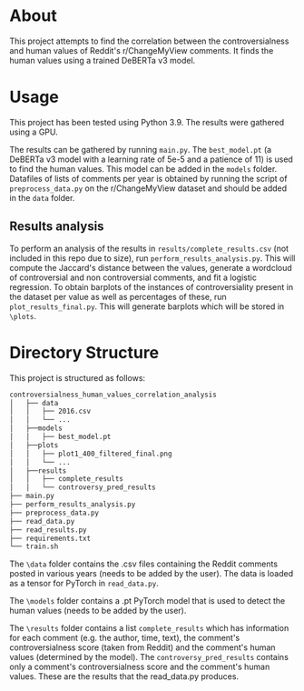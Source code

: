# About
This project attempts to find the correlation between the controversialness and human values of Reddit's r/ChangeMyView comments. It finds the human values using a trained DeBERTa v3 model.

# Usage
This project has been tested using Python 3.9. The results were gathered using a GPU. 

The results can be gathered by running `main.py`. The `best_model.pt` (a DeBERTa v3 model with a learning rate of 5e-5 and a patience of 11) is used to find the human values. This model can be added in the `models` folder. Datafiles of lists of comments per year is obtained by running the script of `preprocess_data.py` on the r/ChangeMyView dataset and should be added in the `data` folder.

## Results analysis
To perform an analysis of the results in `results/complete_results.csv` (not included in this repo due to size), run `perform_results_analysis.py`. This will compute the Jaccard's distance between the values, generate a wordcloud of controversial and non controversial comments, and fit a logistic regression. 
To obtain barplots of the instances of controversiality present in the dataset per value as well as percentages of these, run `plot_results_final.py`. This will generate barplots which will be stored in `\plots`.
# Directory Structure

This project is structured as follows:
```bash
controversialness_human_values_correlation_analysis
│   ├── data
│   │   ├── 2016.csv
│   │   └── ...
│   ├──models
│   │   ├── best_model.pt
│   ├──plots
│   │   ├── plot1_400_filtered_final.png
│   │   └── ...
│   ├──results
│   │   ├── complete_results
│   │   └── controversy_pred_results
├── main.py
├── perform_results_analysis.py
├── preprocess_data.py
├── read_data.py
├── read_results.py
├── requirements.txt
└── train.sh
```

The `\data` folder contains the .csv files containing the Reddit comments posted in various years (needs to be added by the user). The data is loaded as a tensor for PyTorch in `read_data.py`.

The `\models` folder contains a .pt PyTorch model that is used to detect the human values (needs to be added by the user).

The `\results` folder contains a list `complete_results` which has information for each comment (e.g. the author, time, text), the comment's controversialness score (taken from Reddit) and the comment's human values (determined by the model). The `controversy_pred_results` contains only a comment's controversialness score and the comment's human values. These are the results that the read_data.py produces.


